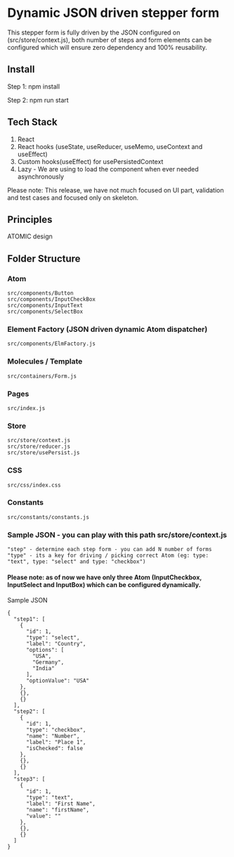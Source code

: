  # Dynamic JSON driven stepper form

This stepper form is fully driven by the JSON configured on (src/store/context.js), both number of steps and form elements can be configured which will ensure zero dependency and 100% reusability.

## Install     
Step 1: npm install

Step 2: npm run start

##  Tech Stack
1. React
2. React hooks (useState, useReducer, useMemo, useContext and useEffect) 
4. Custom hooks(useEffect) for usePersistedContext 
5. Lazy - We are using to load the component when ever needed asynchronously 

Please note: This release, we have not much focused on UI part, validation and test cases and focused only on skeleton.

## Principles
ATOMIC design

## Folder Structure 

### Atom
    src/components/Button
    src/components/InputCheckBox
    src/components/InputText
    src/components/SelectBox

### Element Factory (JSON driven dynamic Atom dispatcher)
    src/components/ElmFactory.js 

### Molecules / Template
    src/containers/Form.js

### Pages
    src/index.js

### Store
    src/store/context.js
    src/store/reducer.js
    src/store/usePersist.js
### CSS
    src/css/index.css

### Constants
    src/constants/constants.js

### Sample JSON - you can play with this path src/store/context.js

```
"step" - determine each step form - you can add N number of forms
"type" - its a key for driving / picking correct Atom (eg: type: "text", type: "select" and type: "checkbox")
```

#### Please note: as of now we have only three Atom (InputCheckbox, InputSelect and InputBox) which can be configured dynamically. 

Sample JSON
```
{
  "step1": [
    {
      "id": 1,
      "type": "select",
      "label": "Country",
      "options": [
        "USA",
        "Germany",
        "India"
      ],
      "optionValue": "USA"
    },
    {},
    {}
  ],
  "step2": [
    {
      "id": 1,
      "type": "checkbox",
      "name": "Number",
      "label": "Place 1",
      "isChecked": false
    },
    {},
    {}
  ],
  "step3": [
    {
      "id": 1,
      "type": "text",
      "label": "First Name",
      "name": "firstName",
      "value": ""
    },
    {},
    {}
  ]
}
```
